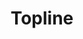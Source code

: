 ---
ee_id_show: '4500'
title: Topline
url: topline
live_url:
year: '2019'
venue: CC Foundation
state_country: Shanghai
type:
dates:
pitch: Third "asset light" show. Finally got the nerve up 2 do a whole show of the
  flatware series (uuuuugh, ... took me 10 years!). Def worth the wait I think. Shanghai
  wz also great.&nbsp;
ps:
imgs: cc-foundation-topline-2019-XX-web-ih--AzKP.jpg,cc-foundation-topline-2019--web-ih--01Cu.jpg,cc-foundation-topline-2019-XX-web-ih--BIV4.jpg,cc-foundation-topline-2019-XX-web-ih--bp6m.jpg,cc-foundation-topline-2019-XX-web-ih--7OwE.jpg,cc-foundation-topline-2019-XX-web-ih--c8vq.jpg,cc-foundation-topline-2019-XX-web-ih--Ikej.jpg,cc-foundation-topline-2019-XX-web-ih--LnAT.jpg,cc-foundation-topline-2019-XX-web-ih--ufM8.jpg,cc-foundation-topline-2019-XX-web-ih--hxWk.jpg,cc-foundation-topline-2019-XX-web-ih--YGeY.jpg,cc-foundation-topline-2019-XX-web-ih--WY2t.jpg
things: "[4484] [2019-042-vyb] 2019-042 VYB,[4485] [2019-048-creibleworkut] 2019-048
  CREIBLEWORKUT,[4486] [2019-050-acool] 2019-050 acool,[4487] [2019-054-artney-adid]
  2019-054 artney, adid,[4488] [2019-056-ulcycle] 2019-056 ULCYCLE"
status:
layout: shows
---